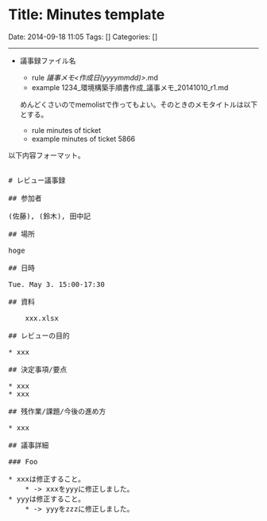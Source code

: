 # Title: Minutes template

Date: 2014-09-18 11:05
Tags: []
Categories: []

---

* 議事録ファイル名
    * rule
            <ticket number>_<ticket name>_議事メモ_<作成日(yyyymmdd)>_<revision>.md
    * example
            1234_環境構築手順書作成_議事メモ_20141010_r1.md

     めんどくさいのでmemolistで作ってもよい。そのときのメモタイトルは以下とする。
    * rule
            minutes of ticket <ticket number>
    * example
            minutes of ticket 5866

以下内容フォーマット。

<pre>

# レビュー議事録

## 参加者

(佐藤), (鈴木), 田中記

## 場所

hoge

## 日時

Tue. May 3. 15:00-17:30

## 資料

    xxx.xlsx

## レビューの目的

* xxx

## 決定事項/要点

* xxx
* xxx

## 残作業/課題/今後の進め方

* xxx

## 議事詳細

### Foo

* xxxは修正すること。
    * -> xxxをyyyに修正しました。
* yyyは修正すること。
    * -> yyyをzzzに修正しました。

</pre>
